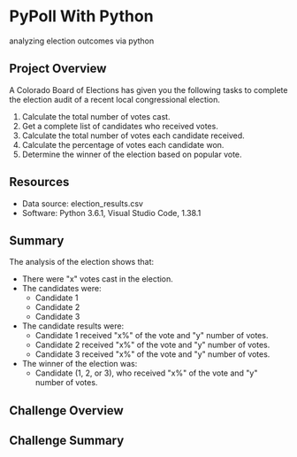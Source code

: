 # PyPoll With Python
analyzing election outcomes via python

## Project Overview
A Colorado Board of Elections has given you the following tasks to complete the election audit of a recent local congressional election. 

1. Calculate the total number of votes cast. 
2. Get a complete list of candidates who received votes.
3. Calculate the total number of votes each candidate received. 
4. Calculate the percentage of votes each candidate won. 
5. Determine the winner of the election based on popular vote. 

## Resources
- Data source: election_results.csv
- Software: Python 3.6.1, Visual Studio Code, 1.38.1

## Summary
The analysis of the election shows that: 
- There were "x" votes cast in the election. 
- The candidates were:
	- Candidate 1
	- Candidate 2
	- Candidate 3
- The candidate results were: 
	- Candidate 1 received "x%" of the vote and "y" number of votes. 
	- Candidate 2 received "x%" of the vote and "y" number of votes. 
	- Candidate 3 received "x%" of the vote and "y" number of votes. 
- The winner of the election was: 
	- Candidate (1, 2, or 3), who received "x%" of the vote and "y" number of votes. 

## Challenge Overview

## Challenge Summary